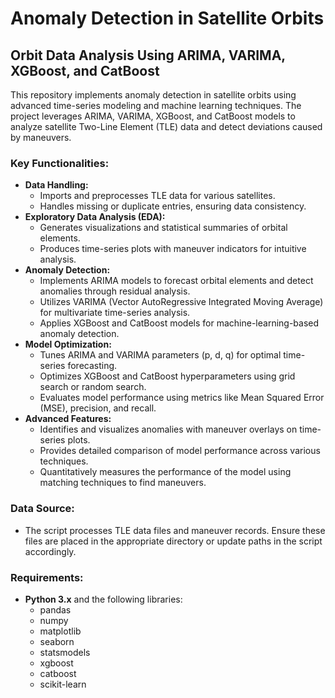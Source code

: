 # Anomaly Detection in Satellite Orbits
## Orbit Data Analysis Using ARIMA, VARIMA, XGBoost, and CatBoost

This repository implements anomaly detection in satellite orbits using advanced time-series modeling and machine learning techniques. The project leverages ARIMA, VARIMA, XGBoost, and CatBoost models to analyze satellite Two-Line Element (TLE) data and detect deviations caused by maneuvers.

### Key Functionalities:
* **Data Handling:**
  - Imports and preprocesses TLE data for various satellites.
  - Handles missing or duplicate entries, ensuring data consistency.
* **Exploratory Data Analysis (EDA):**
  - Generates visualizations and statistical summaries of orbital elements.
  - Produces time-series plots with maneuver indicators for intuitive analysis.
* **Anomaly Detection:**
  - Implements ARIMA models to forecast orbital elements and detect anomalies through residual analysis.
  - Utilizes VARIMA (Vector AutoRegressive Integrated Moving Average) for multivariate time-series analysis.
  - Applies XGBoost and CatBoost models for machine-learning-based anomaly detection.
* **Model Optimization:**
  - Tunes ARIMA and VARIMA parameters (p, d, q) for optimal time-series forecasting.
  - Optimizes XGBoost and CatBoost hyperparameters using grid search or random search.
  - Evaluates model performance using metrics like Mean Squared Error (MSE), precision, and recall.
* **Advanced Features:**
  - Identifies and visualizes anomalies with maneuver overlays on time-series plots.
  - Provides detailed comparison of model performance across various techniques.
  - Quantitatively measures the performance of the model using matching techniques to find maneuvers.

### Data Source:
- The script processes TLE data files and maneuver records. Ensure these files are placed in the appropriate directory or update paths in the script accordingly.

### Requirements:
- **Python 3.x** and the following libraries:
  - pandas
  - numpy
  - matplotlib
  - seaborn
  - statsmodels
  - xgboost
  - catboost
  - scikit-learn
